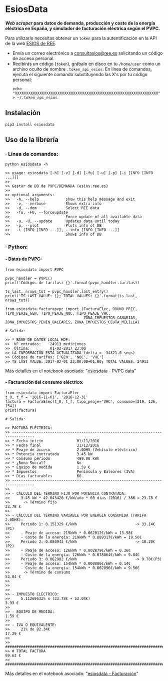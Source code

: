 # EsiosData

***Web scraper* para datos de demanda, producción y coste de la energía eléctrica en España, y simulador de facturación eléctrica según el PVPC.**

Para utilizarlo necesitas obtener un `token` para la autentificación en la API de la web [ESIOS de REE](https://www.esios.ree.es/es).
* Envía un correo electrónico a [consultasios@ree.es](mailto:consultasios@ree.es?Subject=Solicitud%20de%20token%20personal) solicitando un código de acceso personal.
* Recibirás un código (`token`), grábalo en disco en tu `/home/user` como un archivo oculto de nombre `.token_api_esios`. En línea de comandos, ejecuta el siguiente comando substituyendo las X's por tu código personal: 
    ```
    echo "XXXXXXXXXXXXXXXXXXXXXXXXXXXXXXXXXXXXXXXXXXXXXXXXXXXXXXXXXXXXXXXX" > ~/.token_api_esios
    ```

## Instalación
```
pip3 install esiosdata 
```

## Uso de la librería

### · Línea de comandos:
```
python esiosdata -h

>> usage: esiosdata [-h] [-v] [-d] [-fu] [-u] [-p] [-i [INFO [INFO ...]]]
>> 
>> Gestor de DB de PVPC/DEMANDA (esios.ree.es)
>> 
>> optional arguments:
>>   -h, --help            show this help message and exit
>>   -v, --verbose         Shows extra info
>>   -d, --dem             Select REE data
>>   -fu, -FU, --forceupdate
>>                         Force update of all available data
>>   -u, -U, --update      Updates data until today
>>   -p, --plot            Plots info of DB
>>   -i [INFO [INFO ...]], --info [INFO [INFO ...]]
>>                         Shows info of DB 
```

### · Python:

#### - Datos de PVPC:
```
from esiosdata import PVPC

pvpc_handler = PVPC()
print('Códigos de tarifas: {}'.format(pvpc_handler.tarifas))

ts_last, nrows_tot = pvpc_handler.last_entry()
print('TS LAST VALUE: {}; TOTAL VALUES: {}'.format(ts_last, nrows_tot))

from esiosdata.facturapvpc import (FacturaElec, ROUND_PREC, TIPO_PEAJE_GEN, TIPO_PEAJE_NOC, TIPO_PEAJE_VHC,
                                   ZONA_IMPUESTOS_CANARIAS, ZONA_IMPUESTOS_PENIN_BALEARES, ZONA_IMPUESTOS_CEUTA_MELILLA)

# Salida:

>> * BASE DE DATOS LOCAL HDF:
>> 	Nº entradas:	24913 mediciones
>> 	Última:     	01-02-2017 23:00
>> LA INFORMACIÓN ESTÁ ACTUALIZADA (delta = -34321.0 segs)
>> Códigos de tarifas: ['GEN', 'NOC', 'VHC']
>> TS LAST VALUE: 2017-02-01 23:00:00+01:00; TOTAL VALUES: 24913
```
Más detalles en el notebook asociado: "[esiosdata - PVPC data](https://github.com/azogue/esiosdata/blob/master/notebooks/esiosdata%20-%20PVPC%20data.ipynb)"

#### - Facturación del consumo eléctrico:
```
from esiosdata import FacturaElec
t_0, t_f = '2016-11-01', '2016-12-31'
factura = FacturaElec(t_0, t_f, tipo_peaje='VHC', consumo=[219, 126, 154])
print(factura)

# Salida:

>> FACTURA ELÉCTRICA:
>> --------------------------------------------------------------------------------
>> * Fecha inicio             	01/11/2016
>> * Fecha final              	31/12/2016
>> * Peaje de acceso          	2.0DHS (Vehículo eléctrico)
>> * Potencia contratada      	3.45 kW
>> * Consumo periodo          	499.00 kWh
>> * ¿Bono Social?            	No
>> * Equipo de medida         	1.59 €
>> * Impuestos                	Península y Baleares (IVA)
>> * Días facturables         	60
>> --------------------------------------------------------------------------------
>> 
>> - CÁLCULO DEL TÉRMINO FIJO POR POTENCIA CONTRATADA:
>>     3.45 kW * 42.043426 €/kW/año * 60 días (2016) / 366 = 23.78 €
>>      -> Término fijo                                                   23.78 €
>> 
>> - CÁLCULO DEL TÉRMINO VARIABLE POR ENERGÍA CONSUMIDA (TARIFA 2.0DHS):
>>     Periodo 1: 0.151329 €/kWh                          -> 33.14€(P1)
>>     - Peaje de acceso: 219kWh * 0.062012€/kWh = 13.58€
>>     - Coste de la energía: 219kWh * 0.089317€/kWh = 19.56€
>>     Periodo 2: 0.080943 €/kWh                          -> 10.20€(P2)
>>     - Peaje de acceso: 126kWh * 0.002879€/kWh = 0.36€
>>     - Coste de la energía: 126kWh * 0.078064€/kWh = 9.84€
>>     Periodo 3: 0.062982 €/kWh                          -> 9.70€(P3)
>>     - Peaje de acceso: 154kWh * 0.000886€/kWh = 0.14€
>>     - Coste de la energía: 154kWh * 0.062096€/kWh = 9.56€
>>      -> Término de consumo                                             53.04 €
>> 
>> 
>> 
>> - IMPUESTO ELÉCTRICO:
>>     5.11269632% x (23.78€ + 53.04€)                                    3.93 €
>> 
>> - EQUIPO DE MEDIDA:                                                    1.59 €
>> 
>> - IVA O EQUIVALENTE:
>>     21% de 82.34€                                                      17.29 €
>> 
>> ################################################################################
>> # TOTAL FACTURA                                                        99.63 €
>> ################################################################################
```
Más detalles en el notebook asociado: "[esiosdata - Facturación](https://github.com/azogue/esiosdata/blob/master/notebooks/esiosdata%20-%20Facturación.ipynb)"